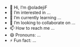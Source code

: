 - 👋 Hi, I’m @oladejiF
- 👀 I’m interested in ...
- 🌱 I’m currently learning ...
- 💞️ I’m looking to collaborate on ...
- 📫 How to reach me ...
- 😄 Pronouns: ...
- ⚡ Fun fact: ...

<!---
oladejiF/oladejiF is a ✨ special ✨ repository because its `README.md` (this file) appears on your GitHub profile.
You can click the Preview link to take a look at your changes.
--->
